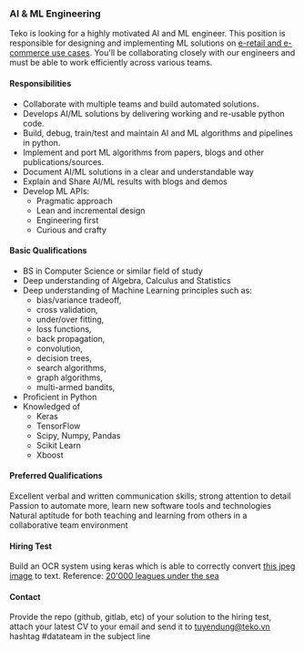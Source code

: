 ### AI & ML Engineering

Teko is looking for a highly motivated AI and ML engineer. This position is responsible for designing and implementing ML solutions on [e-retail and e-commerce use cases](../usecases.md). You'll be collaborating closely with our engineers and must be able to work efficiently across various teams.

#### Responsibilities
 - Collaborate with multiple teams and build automated solutions.
 - Develops AI/ML solutions by delivering working and re-usable python code.
 - Build, debug, train/test and maintain AI and ML algorithms and pipelines in python.
 - Implement and port ML algorithms from papers, blogs and other publications/sources.
 - Document AI/ML solutions in a clear and understandable way
 - Explain and Share AI/ML results with blogs and demos
 - Develop ML APIs:
   - Pragmatic approach
   - Lean and incremental design
   - Engineering first
   - Curious and crafty

#### Basic Qualifications
 - BS in Computer Science or similar field of study
 - Deep understanding of Algebra, Calculus and Statistics
 - Deep understanding of Machine Learning principles such as:
   - bias/variance tradeoff,
   - cross validation,
   - under/over fitting,
   - loss functions,
   - back propagation,
   - convolution,
   - decision trees,
   - search algorithms,
   - graph algorithms,
   - multi-armed bandits,
 - Proficient in Python
 - Knowledged of
   - Keras
   - TensorFlow
   - Scipy, Numpy, Pandas
   - Scikit Learn
   - Xboost

#### Preferred Qualifications
Excellent verbal and written communication skills; strong attention to detail
Passion to automate more, learn new software tools and technologies
Natural aptitude for both teaching and learning from others in a collaborative team environment

#### Hiring Test
Build an OCR system using keras which is able to correctly convert [this jpeg image](../data/20000-leagues-006.jpg) to text. Reference: [20'000 leagues under the sea](https://marswillsendnomore.wordpress.com/tag/20000-leagues-under-the-sea/)

#### Contact
Provide the repo (github, gitlab, etc) of your solution to the hiring test, attach your latest CV to your email and send it to tuyendung@teko.vn hashtag #datateam in the subject line
